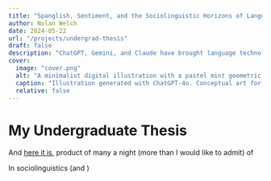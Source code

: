 ```yaml
---
title: "Spanglish, Sentiment, and the Sociolinguistic Horizons of Language Technology"
author: Nolan Welch
date: 2024-05-22
url: "/projects/undergrad-thesis"
draft: false
description: "ChatGPT, Gemini, and Claude have brought language technology to humanity. How do we put humanity back in our language technology?"
cover:
  image: "cover.png"
  alt: "A minimalist digital illustration with a pastel mint geometric background. On the left is a black-outlined side silhouette of a human head with a stylized brain inside. On the right is a neural network diagram composed of interconnected black circles and lines. The image symbolizes the intersection of human cognition and artificial intelligence."
  caption: "Illustration generated with ChatGPT-4o. Conceptual art for a sociolinguistics + AI article."
  relative: false
---
```




# My Undergraduate Thesis

And [here it is](https://cdr.lib.unc.edu/concern/honors_theses/th83md362), product of many a night (more than I would like to admit) of 

In sociolinguistics (and )